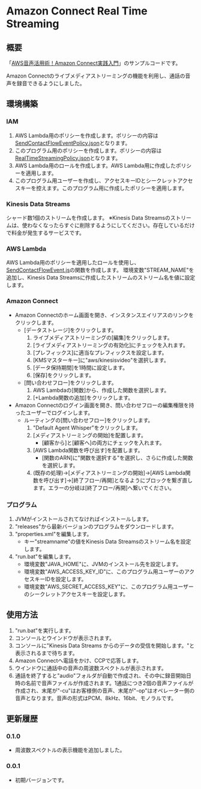 # Amazon Connect Real Time Streaming

## 概要

「[AWS音声活用術！Amazon Connect実践入門](https://nextpublishing.jp/book/11777.html)」のサンプルコードです。

Amazon Connectのライブメディアストリーミングの機能を利用し、通話の音声を録音できるようにしました。



## 環境構築

### IAM

1. AWS Lambda用のポリシーを作成します。ポリシーの内容は[SendContactFlowEventPolicy.json](SendContactFlowEventPolicy.json)となります。
2. このプログラム用のポリシーを作成します。ポリシーの内容は[RealTimeStreamingPolicy.json](RealTimeStreamingPolicy.json)となります。
3. AWS Lambda用のロールを作成します。AWS Lambda用に作成したポリシーを適用します。
4. このプログラム用ユーザーを作成し、アクセスキーIDとシークレットアクセスキーを控えます。このプログラム用に作成したポリシーを適用します。

### Kinesis Data Streams

シャード数1個のストリームを作成します。
※Kinesis Data Streamsのストリームは、使わなくなったらすぐに削除するようにしてください。存在しているだけで料金が発生するサービスです。

### AWS Lambda

AWS Lambda用のポリシーを適用したロールを使用し、[SendContactFlowEvent.js](SendContactFlowEvent.js)の関数を作成します。
環境変数"STREAM_NAME"を追加し、Kinesis Data Streamsに作成したストリームのストリーム名を値に設定します。

### Amazon Connect

- Amazon Connectのホーム画面を開き、インスタンスエイリアスのリンクをクリックします。
  - [データストレージ]をクリックします。
    1. ライブメディアストリーミングの[編集]をクリックします。
    2. [ライブメディアストリーミングの有効化]にチェックを入れます。
    3. [プレフィックス]に適当なプレフィックスを設定します。
    4. [KMSマスターキー]に"aws/kinesisvideo"を選択します。
    5. [データ保持期間]を1時間に設定します。
    6. [保存]をクリックします。
  - [問い合わせフロー]をクリックします。
    1. AWS Lambdaの[関数]から、作成した関数を選択します。
    2. [+Lambda関数の追加]をクリックします。
- Amazon Connectのログイン画面を開き、問い合わせフローの編集権限を持ったユーザーでログインします。
  - ルーティングの[問い合わせフロー]をクリックします。
    1. "Default Agent Whisper"をクリックします。
    2. [メディアストリーミングの開始]を配置します。
       - [顧客から]と[顧客へ]の両方にチェックを入れます。
    3. [AWS Lambda関数を呼び出す]を配置します。
       - [関数のARN]に"関数を選択する"を選択し、さらに作成した関数を選択します。
    4. (既存の処理)→[メディアストリーミングの開始]→[AWS Lambda関数を呼び出す]→[終了フロー/再開]となるようにブロックを繋ぎ直します。エラーの分岐は[終了フロー/再開]へ繋いでください。

### プログラム

1. JVMがインストールされてなければインストールします。
2. "releases"から最新バージョンのプログラムをダウンロードします。
3. "properties.xml"を編集します。
   - キー"streamname"の値をKinesis Data Streamsのストリーム名を設定します。
4. "run.bat"を編集します。
   - 環境変数"JAVA_HOME"に、JVMのインストール先を設定します。
   - 環境変数"AWS_ACCESS_KEY_ID"に、このプログラム用ユーザーのアクセスキーIDを設定します。
   - 環境変数"AWS_SECRET_ACCESS_KEY"に、このプログラム用ユーザーのシークレットアクセスキーを設定します。



## 使用方法

1. "run.bat"を実行します。
2. コンソールとウインドウが表示されます。
3. コンソールに"Kinesis Data Streams からのデータの受信を開始します。"と表示されるまで待ちます。
4. Amazon Connectへ電話をかけ、CCPで応答します。
5. ウインドウに通話中の音声の周波数スペクトルが表示されます。
6. 通話を終了すると"audio"フォルダが自動で作成され、その中に録音開始日時の名前で音声ファイルが作成されます。1通話につき2個の音声ファイルが作成され、末尾が"-cu"はお客様側の音声、末尾が"-op"はオペレーター側の音声となります。音声の形式はPCM、8kHz、16bit、モノラルです。



## 更新履歴

### 0.1.0

- 周波数スペクトルの表示機能を追加しました。

### 0.0.1

- 初期バージョンです。
